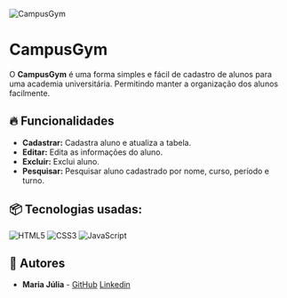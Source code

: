 ![CampusGym](https://github.com/MariaJuliaAS/CampusGym/assets/145461566/c5476ecc-8273-4959-a2a2-bb96df2418cd)


# CampusGym

O **CampusGym** é uma forma simples e fácil de cadastro de alunos para uma academia universitária. Permitindo manter a organização dos alunos facilmente.

## 🔥 Funcionalidades

- **Cadastrar:** Cadastra aluno e atualiza a tabela.
- **Editar:** Edita as informações do aluno.
- **Excluir:** Exclui aluno.
- **Pesquisar:** Pesquisar aluno cadastrado por nome, curso, período e turno.

## 📦 Tecnologias usadas:

![HTML5](https://img.shields.io/badge/html5-%23E34F26.svg?style=for-the-badge&logo=html5&logoColor=white)
![CSS3](https://img.shields.io/badge/css3-%231572B6.svg?style=for-the-badge&logo=css3&logoColor=white)
![JavaScript](https://img.shields.io/badge/javascript-%23323330.svg?style=for-the-badge&logo=javascript&logoColor=%23F7DF1E)

## 👷 Autores

* **Maria Júlia** - [GitHub](https://github.com/MariaJuliaAS) [Linkedin](https://www.linkedin.com/in/maria-j%C3%BAlia-39481a292/)
